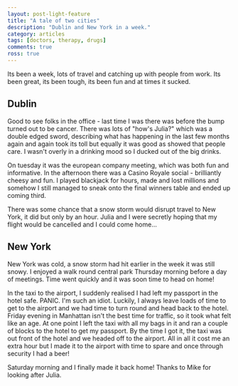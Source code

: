 ```yaml
---
layout: post-light-feature
title: "A tale of two cities"
description: "Dublin and New York in a week."
category: articles
tags: [doctors, therapy, drugs]
comments: true
ross: true
---
```


Its been a week, lots of travel and catching up with people from work. Its been great, its been tough, its been fun and at times it sucked.

## Dublin

Good to see folks in the office - last time I was there was before the bump turned out to be cancer. There was lots of "how's Julia?" which was a double edged sword, describing what has happening in the last few months again and again took its toll but equally it was good as showed that people care. I wasn't overly in a drinking mood so I ducked out of the big drinks.

On tuesday it was the european company meeting, which was both fun and informative.  In the afternoon there was a Casino Royale social - brilliantly cheesy and fun. I played blackjack for hours, made and lost millions and somehow I still managed to sneak onto the final winners table and ended up coming third.

There was some chance that a snow storm would disrupt travel to New York, it did but only by an hour.  Julia and I were secretly hoping that my flight would be cancelled and I could come home...

## New York

New York was cold, a snow storm had hit earlier in the week it was still snowy.  I enjoyed a walk round central park Thursday morning before a day of meetings. Time went quickly and it was soon time to head on home!

In the taxi to the airport, I suddenly realised I had left my passport in the hotel safe. PANIC. I'm such an idiot. Luckily, I always leave loads of time to get to the airport and we had time to turn round and head back to the hotel.  Friday evening in Manhattan isn't the best time for traffic, so it took what felt like an age. At one point I left the taxi with all my bags in it and ran a couple of blocks to the hotel to get my passport.  By the time I got it, the taxi was out front of the hotel and we headed off to the airport. All in all it cost me an extra hour but I made it to the airport with time to spare and once through security I had a beer!

Saturday morning and I finally made it back home! Thanks to Mike for looking after Julia.